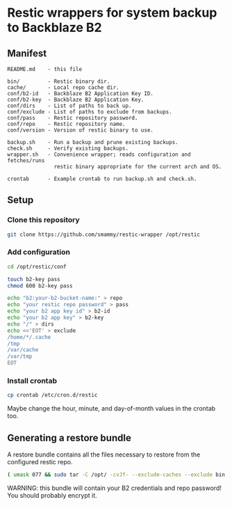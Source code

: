# Restic wrappers for system backup to Backblaze B2

## Manifest

```
README.md    - this file

bin/         - Restic binary dir.
cache/       - Local repo cache dir.
conf/b2-id   - Backblaze B2 Application Key ID.
conf/b2-key  - Backblaze B2 Application Key.
conf/dirs    - List of paths to back up.
conf/exclude - List of paths to exclude from backups.
conf/pass    - Restic repository password.
conf/repo    - Restic repository name.
conf/version - Version of restic binary to use.

backup.sh    - Run a backup and prune existing backups.
check.sh     - Verify existing backups.
wrapper.sh   - Convenience wrapper; reads configuration and fetches/runs
               restic binary appropriate for the current arch and OS.

crontab      - Example crontab to run backup.sh and check.sh.
```

## Setup

### Clone this repository

```sh
git clone https://github.com/smammy/restic-wrapper /opt/restic
```

### Add configuration

```sh
cd /opt/restic/conf

touch b2-key pass
chmod 600 b2-key pass

echo "b2:your-b2-bucket-name:" > repo
echo "your restic repo password" > pass
echo "your b2 app key id" > b2-id
echo "your b2 app key" > b2-key
echo "/" > dirs
echo <<'EOT' > exclude
/home/*/.cache
/tmp
/var/cache
/var/tmp
EOT
```

### Install crontab

```sh
cp crontab /etc/cron.d/restic
```

Maybe change the hour, minute, and day-of-month values in the crontab too.

## Generating a restore bundle

A restore bundle contains all the files necessary to restore from the configured restic repo.

```sh
( umask 077 && sudo tar -C /opt/ -cvJf- --exclude-caches --exclude bin restic > restic-bundle-for-$HOSTNAME.tar.xz )
```

WARNING: this bundle will contain your B2 credentials and repo password! You should probably encrypt it.
